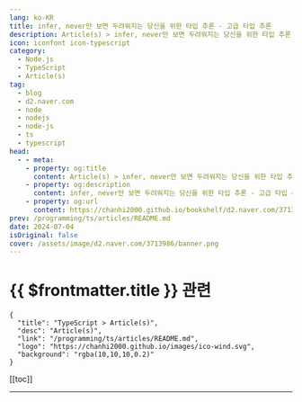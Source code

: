 ```yaml
---
lang: ko-KR
title: infer, never만 보면 두려워지는 당신을 위한 타입 추론 - 고급 타입 추론
description: Article(s) > infer, never만 보면 두려워지는 당신을 위한 타입 추론 - 고급 타입 추론
icon: iconfont icon-typescript
category: 
  - Node.js
  - TypeScript
  - Article(s)
tag: 
  - blog
  - d2.naver.com
  - node
  - nodejs
  - node-js
  - ts
  - typescript
head:  
  - - meta:
    - property: og:title
      content: Article(s) > infer, never만 보면 두려워지는 당신을 위한 타입 추론 - 고급 타입 추론
    - property: og:description
      content: infer, never만 보면 두려워지는 당신을 위한 타입 추론 - 고급 타입 추론
    - property: og:url
      content: https://chanhi2000.github.io/bookshelf/d2.naver.com/3713986.html
prev: /programming/ts/articles/README.md
date: 2024-07-04
isOriginal: false
cover: /assets/image/d2.naver.com/3713986/banner.png
---
```


# {{ $frontmatter.title }} 관련

```component VPCard
{
  "title": "TypeScript > Article(s)",
  "desc": "Article(s)",
  "link": "/programming/ts/articles/README.md",
  "logo": "https://chanhi2000.github.io/images/ico-wind.svg",
  "background": "rgba(10,10,10,0.2)"
}
```

[[toc]]

---

<SiteInfo
  name="infer, never만 보면 두려워지는 당신을 위한 타입 추론 - 고급 타입 추론 | NAVER D2"
  desc="infer, never만 보면 두려워지는 당신을 위한 타입 추론 - 고급 타입 추론"
  url="https://d2.naver.com/helloworld/3713986"
  logo="/assets/image/d2.naver.com/favicon.ico"
  preview="/assets/image/d2.naver.com/3713986/banner.jpg"/>

<!-- TODO: 작성 -->

